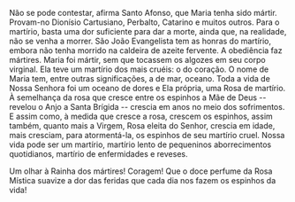
Não se pode contestar, afirma Santo Afonso, que Maria tenha sido mártir. Provam-no Dionísio Cartusiano, Perbalto, Catarino e muitos outros. Para o martírio, basta uma dor suficiente para dar a morte, ainda que, na realidade, não se venha a morrer. São João Evangelista tem as honras do martírio, embora não tenha morrido na caldeira de azeite fervente. A obediência faz mártires. Maria foi mártir, sem que tocassem os algozes em seu corpo virginal. Ela teve um martírio dos mais cruéis: o do coração. O nome de Maria tem, entre outras significações, a de mar, oceano. Toda a vida de Nossa Senhora foi um oceano de dores e Ela própria, uma Rosa de martírio. À semelhança da rosa que cresce entre os espinhos a Mãe de Deus -- revelou o Anjo a Santa Brígida -- crescia em anos no meio dos sofrimentos. E assim como, à medida que cresce a rosa, crescem os espinhos, assim também, quanto mais a Virgem, Rosa eleita do Senhor, crescia em idade, mais cresciam, para atormentá-la, os espinhos de seu martírio cruel. Nossa vida pode ser um martírio, martírio lento de pequeninos aborrecimentos quotidianos, martírio de enfermidades e reveses.

Um olhar à Rainha dos mártires! Coragem! Que o doce perfume da Rosa Mística suavize a dor das feridas que cada dia nos fazem os espinhos da vida!

